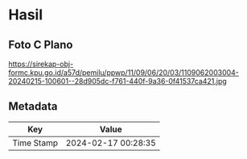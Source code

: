 # Hasil

## Foto C Plano

https://sirekap-obj-formc.kpu.go.id/a57d/pemilu/ppwp/11/09/06/20/03/1109062003004-20240215-100601--28d905dc-f761-440f-9a36-0f41537ca421.jpg


## Metadata

| Key        | Value               |
| ---------- | ------------------- |
| Time Stamp | 2024-02-17 00:28:35 |



